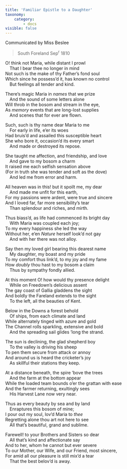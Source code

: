```yaml
---
title: 'Familiar Epistle to a Daughter'
taxonomy:
    category:
        - docs
visible: false
---
```


<div class="author">Communicated by Miss Beslee</div>

> South Foreland Sep<sup>r</sup> 1810

O! think not Maria, while distant I prowl  
&emsp;That I bear thee no longer in mind  
Not such is the make of thy Father’s fond soul  
Which since he possess’d it, has known no control  
&emsp;But feelings all tender and kind.

There’s magic Maria in *names* that we prize  
&emsp;And the sound of some letters alone  
Will throb in the bosom and stream in the eye,  
As *memory* events that are long-lost supplies  
&emsp;And scenes that for ever are flown.

Such, such is thy name dear Maria to me  
&emsp;For early in life, e’er its woes  
Had bruis’d and assailed this susceptible heart  
She who bore it, occasion’d its every smart  
&emsp;And made or destroyed its repose.

She taught me affection, and friendship, and love  
&emsp;And gave to my bosom a charm  
It raised me each selfish sensation above  
(For in truth she was tender and soft as the dove)  
&emsp;And led me from error and harm.

All heaven was in this! but it spoilt me, my dear  
&emsp;And made me unfit for this earth,  
For my passions were ardent, were true and sincere  
And I loved far, far more sensibility’s tear  
&emsp;Than splendour and riches, and mirth.

Thus biass’d, as life had commenced its bright day  
&emsp;With Maria was coupled each joy;  
To my every happiness she led the way  
Without her, e’en *Nature* herself look’d not gay  
&emsp;And with her there was not alloy.

Say then my loved girl bearing this dearest name  
&emsp;My daughter, my boast and my pride  
To my comfort thus link’d, to my joy and my fame  
How *doubly* thou hast to my bosom a claim  
&emsp;Thus by sympathy fondly allied.

At this moment O! how would thy presence delight  
&emsp;While on Freedown’s delicious assent  
The gay coast of Gallia gladdens the sight  
And boldly the Fareland extends to the sight  
&emsp;To the left, all the beauties of Kent.

Below in the Downs a forest behold  
&emsp;Of ships, from each climate and land  
While alternately tinged with azure and gold  
The Channel rolls sparkling, extensive and bold  
&emsp;And the spreading sail glides ’long the strand.
  
The sun is declining, the glad shepherd boy   
&emsp;To the valley is driving his sheep  
To pen them secure from attack or annoy  
And around us is heard the cricketer’s joy  
&emsp;As skillful their stations they keep.

At a distance beneath, the spire ’bove the trees  
&emsp;And the farm at the bottom appear  
While the loaded team bounds o’er the grattan with ease  
And the farmer returning, exultingly sees  
&emsp;His Harvest Lane now very near.  

Thus as every beauty by sea and by land  
&emsp;Enraptures this bosom of mine;  
I pour out my soul, lov’d Maria to *thee*  
Regretting alone thou art not here to see  
&emsp;All that’s beautiful, grand and sublime.  

Farewell! to your Brothers and Sisters so dear  
&emsp;All that’s kind and affectionate say  
And to her, whom he cannot but ever severe  
To our Mother, our Wife, and our Friend, most sincere,  
For amid all our pleasure is still mix’d a tear  
&emsp;That the best belov’d is away.
